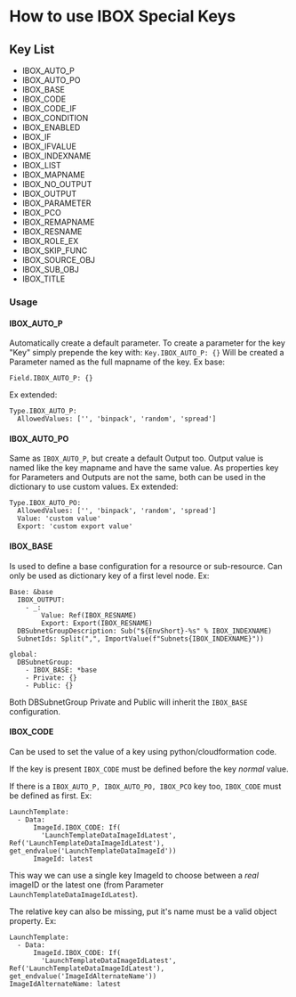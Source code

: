 # How to use IBOX Special Keys

## Key List ##
- IBOX\_AUTO\_P
- IBOX\_AUTO\_PO
- IBOX\_BASE
- IBOX\_CODE
- IBOX\_CODE\_IF
- IBOX\_CONDITION
- IBOX\_ENABLED
- IBOX\_IF
- IBOX\_IFVALUE
- IBOX\_INDEXNAME
- IBOX\_LIST
- IBOX\_MAPNAME
- IBOX\_NO\_OUTPUT
- IBOX\_OUTPUT
- IBOX\_PARAMETER
- IBOX\_PCO
- IBOX\_REMAPNAME
- IBOX\_RESNAME
- IBOX\_ROLE\_EX
- IBOX\_SKIP\_FUNC
- IBOX\_SOURCE\_OBJ
- IBOX\_SUB\_OBJ
- IBOX\_TITLE

### Usage ###
#### IBOX\_AUTO\_P
Automatically create a default parameter.
To create a parameter for the key "Key" simply prepende the key with:
`Key.IBOX_AUTO_P: {}`
Will be created a Parameter named as the full mapname of the key.
Ex base:
```
Field.IBOX_AUTO_P: {}

```
Ex extended:
```
Type.IBOX_AUTO_P:
  AllowedValues: ['', 'binpack', 'random', 'spread']
```

#### IBOX\_AUTO\_PO
Same as `IBOX_AUTO_P`, but create a default Output too.
Output value is named like the key mapname and have the same value.
As properties key for Parameters and Outputs are not the same, both can be used in the dictionary to use custom values.
Ex extended:
```
Type.IBOX_AUTO_PO:
  AllowedValues: ['', 'binpack', 'random', 'spread']
  Value: 'custom value'
  Export: 'custom export value'
```

#### IBOX\_BASE
Is used to define a base configuration for a resource or sub-resource.
Can only be used as dictionary key of a first level node.
Ex:
```
Base: &base
  IBOX_OUTPUT:
    - _:
        Value: Ref(IBOX_RESNAME)
        Export: Export(IBOX_RESNAME)
  DBSubnetGroupDescription: Sub("${EnvShort}-%s" % IBOX_INDEXNAME)
  SubnetIds: Split(",", ImportValue(f"Subnets{IBOX_INDEXNAME}"))

global:
  DBSubnetGroup:
    - IBOX_BASE: *base
    - Private: {}
    - Public: {}
```

Both DBSubnetGroup Private and Public will inherit the `IBOX_BASE` configuration.

#### IBOX\_CODE
Can be used to set the value of a key using python/cloudformation code.

If the key is present `IBOX_CODE` must be defined before the key _normal_ value.

If there is a `IBOX_AUTO_P, IBOX_AUTO_PO, IBOX_PCO` key too, `IBOX_CODE` must be defined as first.
Ex:
```
LaunchTemplate:
  - Data:
      ImageId.IBOX_CODE: If(
        'LaunchTemplateDataImageIdLatest', Ref('LaunchTemplateDataImageIdLatest'), get_endvalue('LaunchTemplateDataImageId'))
      ImageId: latest
```
This way we can use a single key ImageId to choose between a _real_ imageID or the latest one (from Parameter `LaunchTemplateDataImageIdLatest`).

The relative key can also be missing, put it's name must be a valid object property.
Ex:
```
LaunchTemplate:
  - Data:
      ImageId.IBOX_CODE: If(
        'LaunchTemplateDataImageIdLatest', Ref('LaunchTemplateDataImageIdLatest'), get_endvalue('ImageIdAlternateName'))
ImageIdAlternateName: latest
```

